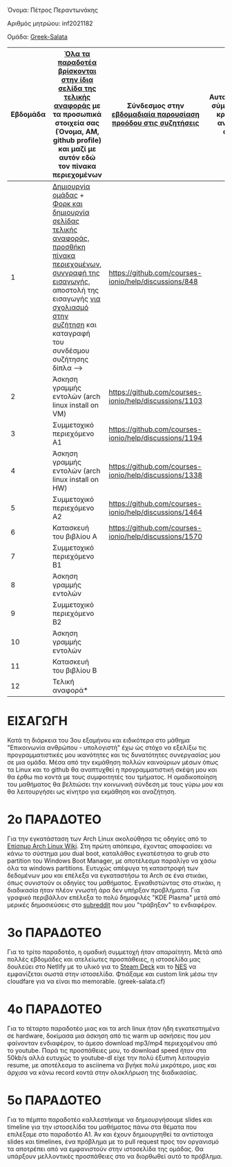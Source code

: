 Όνομα: Πέτρος Περαντωνάκης

Αριθμός μητρώου: inf2021182

Ομάδα: [Greek-Salata](https://github.com/Greek-Salata)


| Εβδομάδα | [Όλα τα παραδοτέα βρίσκονται στην ίδια σελίδα της τελικής αναφοράς](https://courses-ionio.github.io/help/deliverables/) με τα προσωπικά στοιχεία σας (Όνομα, ΑΜ, github profile) και μαζί με αυτόν εδώ τον πίνακα περιεχομένων | Σύνδεσμος στην [εβδομαδιαία παρουσίαση προόδου στις συζητήσεις](https://github.com/courses-ionio/help/discussions/categories/show-and-tell) | Αυτοαξιολόγηση σύμφωνα με τα κριτήρια της αντίστοιχης άσκησης |
| --- | --- | --- | --- |
| 1 |  [Δημιουργία ομάδας](https://github.com/courses-ionio/hci/discussions/1794) + [Φορκ και δημιουργία σελίδας τελικής αναφοράς](https://courses-ionio.github.io/help/guide/), [προσθήκη πίνακα περιεχομένων](https://raw.githubusercontent.com/courses-ionio/hci/master/README.md), [συγγραφή της εισαγωγής](https://courses-ionio.github.io/help/intro/), αποστολή της εισαγωγής [για σχολιασμό στην συζήτηση](https://github.com/courses-ionio/help/discussions/categories/show-and-tell) και καταγραφή του συνδέσμου συζήτησης δίπλα --> | https://github.com/courses-ionio/help/discussions/848 | |
| 2 | Άσκηση γραμμής εντολών (arch linux install on VM) | https://github.com/courses-ionio/help/discussions/1103 | |
| 3 | Συμμετοχικό περιεχόμενο A1 | https://github.com/courses-ionio/help/discussions/1194 | |
| 4 | Άσκηση γραμμής εντολών (arch linux install on HW) | https://github.com/courses-ionio/help/discussions/1338 | |
| 5 | Συμμετοχικό περιεχόμενο A2 | https://github.com/courses-ionio/help/discussions/1464 | |
| 6 | Κατασκευή του βιβλίου Α | https://github.com/courses-ionio/help/discussions/1570 | |
| 7 | Συμμετοχικό περιεχόμενο B1 | | |
| 8 | Άσκηση γραμμής εντολών | | |
| 9 | Συμμετοχικό περιεχόμενο B2 | | |
| 10 | Άσκηση γραμμής εντολών | | |
| 11 | Κατασκευή του βιβλίου Β | | |
| 12 | Τελική αναφορά* | | |

# ΕΙΣΑΓΩΓΗ

Κατά τη διάρκεια του 3ου εξαμήνου και ειδικότερα στο μάθημα "Επικοινωνία ανθρώπου - υπολογιστή" έχω ώς στόχο να εξελίξω τις προγραμματιστικές μου ικανότητες και τις δυνατότητες συνεργασίας μου σε μια ομάδα. Μέσα από την εκμάθηση πολλών καινούριων μέσων όπως τα Linux και το github θα αναπτυχθεί η προγραμματιστική σκέψη μου και θα έρθω πιο κοντά με τους συμφοιτητές του τμήματος. Η ομαδικοποίηση του μαθήματος θα βελτιώσει την κοινωνική σύνδεση με τους γύρω μου και θα λειτουργήσει ως κίνητρο για εκμάθηση και αναζήτηση.
 
 
# 2ο ΠΑΡΑΔΟΤΕΟ

Για την εγκατάσταση των Arch Linux ακολούθησα τις οδηγίες από το [Επίσημο Arch Linux Wiki](https://wiki.archlinux.org/title/installation_guide). Στη πρώτη απόπειρα,  έχοντας αποφασίσει να κάνω το σύστημα μου dual boot, καταλάθος εγκατέστησα το grub στο partition του Windows Boot Manager, με αποτέλεσμα παραλίγο να χάσω όλα τα windows partitions. Ευτυχώς απέφυγα τη καταστροφή των δεδομένων μου και επέλεξα να εγκαταστήσω τα Arch σε ένα στικάκι, όπως συνιστούν οι οδηγίες του μαθήματος. Εγκαθιστώντας στο στικάκι, η διαδικασία ήταν πλέον γνωστή άρα δεν υπήρξαν προβλήματα. Για γραφικό περιβάλλον επέλεξα το πολύ δημοφιλές "KDE Plasma" μετά από μερικές δημοσιεύσεις στο [subreddit](https://www.reddit.com/r/unixporn/) που μου "τράβηξαν" το ενδιαφέρον.

# 3ο ΠΑΡΑΔΟΤΕΟ 

Για το τρίτο παραδοτέο, η ομαδική συμμετοχή ήταν απαραίτητη. Μετά από πολλές εβδομάδες και ατελείωτες προσπάθειες, η ιστοσελίδα μας δουλεύει στο Netlify με το υλικό για το [Steam Deck](https://www.greek-salata.cf/gallery/steamdeck/) και το [NES](https://www.greek-salata.cf/gallery/nintendo_entertainment_system/) να εμφανίζεται σωστά στην ιστοσελίδα. Φτιάξαμε και custom link μέσω την cloudfare για να είναι πιο memorable. (greek-salata.cf)

# 4ο ΠΑΡΑΔΟΤΕΟ

Για το τέταρτο παραδοτέο μιας και τα arch linux ήταν ήδη εγκατεστημένα σε hardware, δοκίμασα μια άσκηση από τις warm up ασκήσεις που μου φαίνονταν ενδιαφέρον, το άμεσο download mp3/mp4 περιεχομένου από το youtube. Παρά τις προσπάθειες μου, το download speed ήταν στα 50kb/s αλλά ευτυχώς το youtube-dl είχε την πολύ έξυπνη λειτουργία resume, με αποτέλεσμα το asciinema να βγήκε πολύ μικρότερο, μιας και άρχισα να κάνω record κοντά στην ολοκλήρωση της διαδικασίας.

# 5o ΠΑΡΑΔΟΤΕΟ

Για το πέμπτο παραδοτέο καλλεστήκαμε να δημιουργήσουμε slides και timeline για την ιστοσελίδα του μαθήματος πάνω στα θέματα που επιλέξαμε στο παραδοτέο Α1. Άν και έχουν δημιουργηθεί τα αντίστοιχα slides και timelines, ένα πρόβλημα με το pull request προς τον οργανισμό τα αποτρέπει από να εμφανιστούν στην ιστοσελίδα της ομάδας. Θα υπάρξουν μελλοντικές προσπάθειες στο να διορθωθεί αυτό το πρόβλημα.
